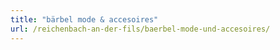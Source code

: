 ```yaml
---
title: "bärbel mode & accesoires"
url: /reichenbach-an-der-fils/baerbel-mode-und-accesoires/
---
```

